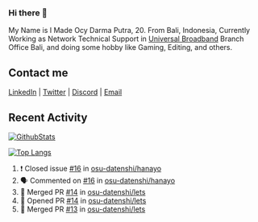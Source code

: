 ### Hi there 👋

My Name is I Made Ocy Darma Putra, 20. From Bali, Indonesia, Currently Working as Network Technical Support in [Universal Broadband](https://universal.net.id) Branch Office Bali, and doing some hobby like Gaming, Editing, and others.

## Contact me

[LinkedIn](https://linkedin.com/in/troke) | [Twitter](https://twitter.com/darma_ochi) | [Discord](https://link.troke.id/discord) | <a href="mailto:ochi@troke.id">Email</a> 

## Recent Activity

[![GithubStats](https://github-readme-stats.vercel.app/api?username=troke12&show_icons=true)](https://github.com/troke12)

[![Top Langs](https://github-readme-stats.vercel.app/api/top-langs/?username=troke12&layout=compact)](https://github.com/anuraghazra/github-readme-stats)

<!--START_SECTION:activity-->
1. ❗️ Closed issue [#16](https://github.com/osu-datenshi/hanayo/issues/16) in [osu-datenshi/hanayo](https://github.com/osu-datenshi/hanayo)
2. 🗣 Commented on [#16](https://github.com/osu-datenshi/hanayo/issues/16) in [osu-datenshi/hanayo](https://github.com/osu-datenshi/hanayo)
3. 🎉 Merged PR [#14](https://github.com/osu-datenshi/lets/pull/14) in [osu-datenshi/lets](https://github.com/osu-datenshi/lets)
4. 💪 Opened PR [#14](https://github.com/osu-datenshi/lets/pull/14) in [osu-datenshi/lets](https://github.com/osu-datenshi/lets)
5. 🎉 Merged PR [#13](https://github.com/osu-datenshi/lets/pull/13) in [osu-datenshi/lets](https://github.com/osu-datenshi/lets)
<!--END_SECTION:activity-->

